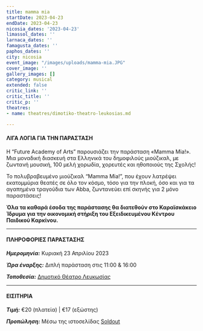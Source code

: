 ```yaml
---
title: mamma mia
startDate: 2023-04-23
endDate: 2023-04-23
nicosia_dates: '2023-04-23'
limassol_dates: ''
larnaca_dates: ''
famagusta_dates: ''
paphos_dates: ''
city: nicosia
event_image: "/images/uploads/mamma-mia.JPG"
cover_image: ''
gallery_images: []
category: musical
extended: false
critic_link: ''
critic_title: ''
critic_p: ''
theatres:
- name: theatres/dimotiko-theatro-leukosias.md

---
```

#### ΛΙΓΑ ΛΟΓΙΑ ΓΙΑ ΤΗΝ ΠΑΡΑΣΤΑΣΗ

Η “Future Academy of Arts” παρουσιάζει την παράσταση «Mamma Mia!». Μια μοναδική διασκευή στα Ελληνικά του δημοφιλούς μιούζικαλ, με ζωντανή μουσική, 100 μελή χορωδία, χορευτές και ηθοποιούς της Σχολής!

Το πολυβραβευμένο μιούζικαλ “Mamma Mia!”, που έχουν λατρέψει εκατομμύρια θεατές σε όλο τον κόσμο, τόσο για την πλοκή, όσο και για τα αγαπημένα τραγούδια των Abba, ζωντανεύει επί σκηνής για 2 μόνο παραστάσεις!

**Όλα τα καθαρά έσοδα της παράστασης θα διατεθούν στο Καραϊσκάκειο Ίδρυμα για την οικονομική στήριξη του Εξειδικευμένου Κέντρου Παιδικού Καρκίνου.**

***

#### ΠΛΗΡΟΦΟΡΙΕΣ ΠΑΡΑΣΤΑΣΗΣ

**_Ημερομηνία:_** Κυριακή 23 Απριλίου 2023

**_Ώρα έναρξης:_** Διπλή παράσταση στις 11:00 & 16:00

**_Τοποθεσία:_** [Δημοτικό Θέατρο Λευκωσίας](?#map)

***

#### ΕΙΣΙΤΗΡΙΑ

**_Τιμή:_** €20 (πλατεία) | €17 (εξώστης)

**_Προπώληση:_** Μέσω της ιστοσελίδας [Soldout](https://www.soldoutticketbox.com/mamma-mia-future-academy-apr-2023/?lang=el)